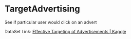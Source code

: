 # TargetAdvertising

See if particular user would click on an advert



DataSet Link: [Effective Targeting of Advertisements | Kaggle](https://www.kaggle.com/datasets/patelkhush28/effective-targeting-of-advertisements/)
